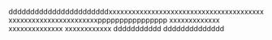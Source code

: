 dddddddddddddddddddddddxxxxxxxxxxxxxxxxxxxxxxxxxxxxxxxxxxxxxxxxxxxxxxxxxxxxxxxxxxxxxxxpppppppppppppppp
xxxxxxxxxxxxx
xxxxxxxxxxxxxx
xxxxxxxxxxxx
ddddddddddd
dddddddddddddd

